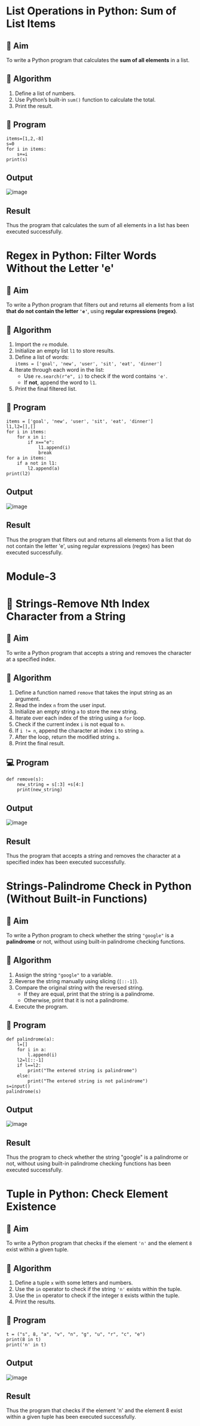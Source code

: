 # List Operations in Python: Sum of List Items

## 🎯 Aim
To write a Python program that calculates the **sum of all elements** in a list.

## 🧠 Algorithm
1. Define a list of numbers.
2. Use Python’s built-in `sum()` function to calculate the total.
3. Print the result.

## 🧾 Program
```
items=[1,2,-8]
s=0
for i in items:
    s+=i
print(s)
```
## Output
![image](https://github.com/user-attachments/assets/2981708f-b891-4166-a2dc-e5d92370ab29)

## Result
Thus the program that calculates the sum of all elements in a list has been executed successfully.

# Regex in Python: Filter Words Without the Letter 'e'

## 🎯 Aim
To write a Python program that filters out and returns all elements from a list **that do not contain the letter `'e'`**, using **regular expressions (regex)**.

## 🧠 Algorithm
1. Import the `re` module.
2. Initialize an empty list `l1` to store results.
3. Define a list of words:  
   `items = ['goal', 'new', 'user', 'sit', 'eat', 'dinner']`
4. Iterate through each word in the list:
   - Use `re.search(r"e", i)` to check if the word contains `'e'`.
   - If **not**, append the word to `l1`.
5. Print the final filtered list.

## 🧾 Program
```
items = ['goal', 'new', 'user', 'sit', 'eat', 'dinner']
l1,l2=[],[]
for i in items:
    for x in i:
        if x=="e":
            l1.append(i)
            break
for a in items:
    if a not in l1:
        l2.append(a)
print(l2)
```
## Output
![image](https://github.com/user-attachments/assets/ec8e8b14-5130-4599-8469-c78f0b9ddddf)

## Result
Thus the program that filters out and returns all elements from a list that do not contain the letter 'e', using regular expressions (regex) has been executed successfully.

# Module-3
# 🧹 Strings-Remove Nth Index Character from a String

## 🎯 Aim
To write a Python program that accepts a string and removes the character at a specified index.

## 🧠 Algorithm
1. Define a function named `remove` that takes the input string as an argument.
2. Read the index `n` from the user input.
3. Initialize an empty string `a` to store the new string.
4. Iterate over each index of the string using a `for` loop.
5. Check if the current index `i` is not equal to `n`.
6. If `i != n`, append the character at index `i` to string `a`.
7. After the loop, return the modified string `a`.
8. Print the final result.

## 💻 Program
```
def remove(s):
    new_string = s[:3] +s[4:]
    print(new_string)
```
## Output
![image](https://github.com/user-attachments/assets/815af042-1af5-4214-ba49-25bbc06509b0)

## Result
Thus the program that accepts a string and removes the character at a specified index has been executed successfully.

# Strings-Palindrome Check in Python (Without Built-in Functions)

## 🎯 Aim
To write a Python program to check whether the string `"google"` is a **palindrome** or not, without using built-in palindrome checking functions.

## 🧠 Algorithm
1. Assign the string `"google"` to a variable.
2. Reverse the string manually using slicing (`[::-1]`).
3. Compare the original string with the reversed string.
   - If they are equal, print that the string is a palindrome.
   - Otherwise, print that it is not a palindrome.
4. Execute the program.

## 🧾 Program
```
def palindrome(a):
    l=[]
    for i in a:
        l.append(i)
    l2=l[::-1]
    if l==l2:
        print("The entered string is palindrome")
    else:
        print("The entered string is not palindrome")
s=input() 
palindrome(s)
```

## Output
![image](https://github.com/user-attachments/assets/f6aa6a64-f9bb-4af5-b8ff-ada94a5b153d)

## Result
Thus the program to check whether the string "google" is a palindrome or not, without using built-in palindrome checking functions has been executed successfully.

# Tuple in Python: Check Element Existence

## 🎯 Aim
To write a Python program that checks if the element `'n'` and the element `8` exist within a given tuple.

## 🧠 Algorithm
1. Define a tuple `x` with some letters and numbers.
2. Use the `in` operator to check if the string `'n'` exists within the tuple.
3. Use the `in` operator to check if the integer `8` exists within the tuple.
4. Print the results.

## 🧾 Program
```
t = ("s", 8, "a", "v", "n", "g", "u", "r", "c", "e")
print(8 in t)
print('n' in t)
```
## Output
![image](https://github.com/user-attachments/assets/63832f72-e6e4-4029-a988-50201630d0e5)

## Result
Thus the program that checks if the element 'n' and the element 8 exist within a given tuple has been executed successfully.
